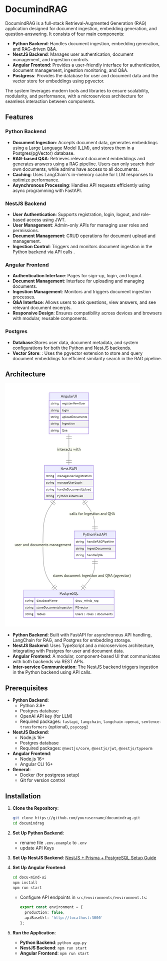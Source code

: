 # DocumindRAG

DocumindRAG is a full-stack Retrieval-Augmented Generation (RAG) application designed for document ingestion, embedding generation, and question-answering. It consists of four main components:
- **Python Backend**: Handles document ingestion, embedding generation, and RAG-driven Q&A.
- **NestJS Backend**: Manages user authentication, document management, and ingestion controls.
- **Angular Frontend**: Provides a user-friendly interface for authentication, document management, ingestion monitoring, and Q&A.
- **Postgress**: Provides the database for user and document data and the vector store for embeddings using pgvector.

The system leverages modern tools and libraries to ensure scalability, modularity, and performance, with a microservices architecture for seamless interaction between components.
  
## Features

### Python Backend
- **Document Ingestion**: Accepts document data, generates embeddings using a Large Language Model (LLM), and stores them in a Postgres(pgVector) database.
- **RAG-based Q&A**: Retrieves relevant document embeddings and generates answers using a RAG pipeline. Users can only search their own documents, while admins have access to all documents.
- **Caching**: Uses LangChain's in-memory cache for LLM responses to optimize performance.
- **Asynchronous Processing**: Handles API requests efficiently using async programming with FastAPI.

### NestJS Backend
- **User Authentication**: Supports registration, login, logout, and role-based access using JWT.
- **User Management**: Admin-only APIs for managing user roles and permissions.
- **Document Management**: CRUD operations for document upload and management.
- **Ingestion Control**: Triggers and monitors document ingestion in the Python backend via API calls .

### Angular Frontend
- **Authentication Interface**: Pages for sign-up, login, and logout.
- **Document Management**: Interface for uploading and managing documents.
- **Ingestion Management**: Monitors and triggers document ingestion processes.
- **Q&A Interface**: Allows users to ask questions, view answers, and see relevant document excerpts.
- **Responsive Design**: Ensures compatibility across devices and browsers with modular, reusable components.

### Postgres
- **Database**:Stores user data, document metadata, and system configurations for both the Python and NestJS backends.
- **Vector Store**: : Uses the pgvector extension to store and query document embeddings for efficient similarity search in the RAG pipeline.

## Architecture

  ![alt text](diagram.png)

- **Python Backend**: Built with FastAPI for asynchronous API handling, LangChain for RAG, and Postgres for embedding storage.
- **NestJS Backend**: Uses TypeScript and a microservices architecture, integrating with Postgres for user and document data.
- **Angular Frontend**: A modular, component-based UI that communicates with both backends via REST APIs.
- **Inter-service Communication**: The NestJS backend triggers ingestion in the Python backend using API calls.

## Prerequisites

- **Python Backend**:
  - Python 3.8+
  - Postgres database
  - OpenAI API key (for LLM)
  - Required packages: `fastapi`, `langchain`, `langchain-openai`, `sentence-transformers` (optional), `psycopg2`
- **NestJS Backend**:
  - Node.js 16+
  - Postgres database
  - Required packages: `@nestjs/core`, `@nestjs/jwt`, `@nestjs/typeorm`
- **Angular Frontend**:
  - Node.js 16+
  - Angular CLI 16+
- **General**:
  - Docker (for postgress setup)
  - Git for version control

## Installation

1. **Clone the Repository**:
   ```bash
   git clone https://github.com/yourusername/documindrag.git
   cd documindrag
   ```

2. **Set Up Python Backend**:
   
   - rename file `.env.example` to `.env`
   - update API Keys

3. **Set Up NestJS Backend**:
   [NestJS + Prisma + PostgreSQL Setup Guide](nestjs-user-management/README.md)

4. **Set Up Angular Frontend**:
   ```bash
   cd docu-mind-ui
   npm install
   npm run start
   ```
   - Configure API endpoints in `src/environments/environment.ts`:
     ```typescript
     export const environment = {
       production: false,
       apiBaseUrl: 'http://localhost:3000'
     };
     ```

5. **Run the Application**:
   - **Python Backend**: `python app.py`
   - **NestJS Backend**: `npm run start`
   - **Angular Frontend**: `npm run start`



